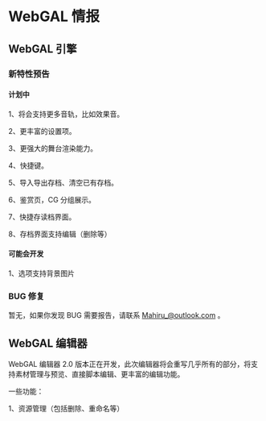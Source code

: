 # WebGAL 情报

## WebGAL 引擎

### 新特性预告

#### 计划中

1、将会支持更多音轨，比如效果音。

2、更丰富的设置项。

3、更强大的舞台渲染能力。

4、快捷键。

5、导入导出存档、清空已有存档。

6、鉴赏页，CG 分组展示。

7、快捷存读档界面。

8、存档界面支持编辑（删除等）


#### 可能会开发

1、选项支持背景图片

### BUG 修复

暂无，如果你发现 BUG 需要报告，请联系 Mahiru_@outlook.com 。

## WebGAL 编辑器

WebGAL 编辑器 2.0 版本正在开发，此次编辑器将会重写几乎所有的部分，将支持素材管理与预览、直接脚本编辑、更丰富的编辑功能。

一些功能：

1、资源管理（包括删除、重命名等）
